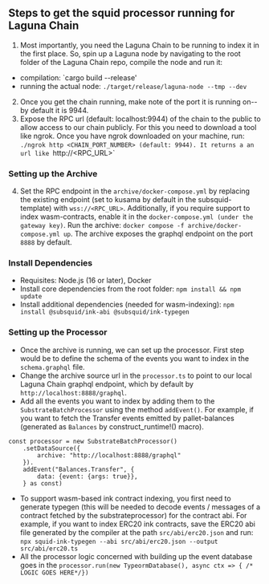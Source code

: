 ## Steps to get the squid processor running for Laguna Chain
1. Most importantly, you need the Laguna Chain to be running to index it in the first place. So, spin up a Laguna node by navigating to the root folder of the Laguna Chain repo, compile the node and run it:
* compilation: `cargo build --release'
* running the actual node: `./target/release/laguna-node --tmp --dev`
2. Once you get the chain running, make note of the port it is running on-- by default it is 9944.
3. Expose the RPC url (default: localhost:9944) of the chain to the public to allow access to our chain publicly. For this you need to download a tool like ngrok. Once you have ngrok downloaded on your machine, run: `./ngrok http <CHAIN_PORT_NUMBER> (default: 9944). It returns a an url like `http://<RPC_URL>`

### Setting up the Archive
4. Set the RPC endpoint in the `archive/docker-compose.yml` by replacing the existing endpoint (set to kusama by default in the subsquid-template) with `wss://<RPC_URL>`. Additionally, if you require support to index wasm-contracts, enable it in the `docker-compose.yml (under the gateway key)`. Run the archive: `docker compose -f archive/docker-compose.yml up`. The archive exposes the graphql endpoint on the port `8888` by default. 

### Install Dependencies
* Requisites: Node.js (16 or later), Docker
* Install core dependencies from the root folder: `npm install && npm update`
* Install additional dependencies (needed for wasm-indexing): `npm install @subsquid/ink-abi @subsquid/ink-typegen`

### Setting up the Processor
* Once the archive is running, we can set up the processor. First step would be to define the schema of the events you want to index in the `schema.graphql` file. 
* Change the archive source url in the `processor.ts` to point to our local Laguna Chain graphql endpoint, which by default by `http://localhost:8888/graphql`. 
* Add all the events you want to index by adding them to the `SubstrateBatchProcessor` using the method `addEvent()`. For example, if you want to fetch the Transfer events emitted by pallet-balances (generated as `Balances` by construct_runtime!() macro). 
```Batchfile
const processor = new SubstrateBatchProcessor()
    .setDataSource({
        archive: "http://localhost:8888/graphql"
    }).
    addEvent("Balances.Transfer", {
        data: {event: {args: true}}, 
    } as const)
```
* To support wasm-based ink contract indexing, you first need to generate typegen (this will be needed to decode events / messages of a contract fetched by the substrateprocessor) for the contract abi. For example, if you want to index ERC20 ink contracts, save the ERC20 abi file generated by the compiler at the path `src/abi/erc20.json` and run:     
    `npx squid-ink-typegen --abi src/abi/erc20.json --output src/abi/erc20.ts` 
* All the processor logic concerned with building up the event database goes in the `processor.run(new TypeormDatabase(), async ctx => { /* LOGIC GOES HERE*/})`